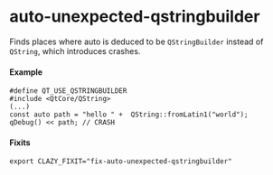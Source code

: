 # auto-unexpected-qstringbuilder

Finds places where auto is deduced to be `QStringBuilder` instead of `QString`, which introduces crashes.

#### Example
```
#define QT_USE_QSTRINGBUILDER
#include <QtCore/QString>
(...)
const auto path = "hello " +  QString::fromLatin1("world");
qDebug() << path; // CRASH
```

#### Fixits
`export CLAZY_FIXIT="fix-auto-unexpected-qstringbuilder"`
